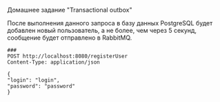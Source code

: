 Домашнее задание "Transactional outbox"

После выполнения данного запроса в базу данных PostgreSQL будет добавлен новый пользователь, а не более,
чем через 5 секунд, сообщение будет отправлено в RabbitMQ.

```
###
POST http://localhost:8080/registerUser
Content-Type: application/json

{
"login": "login",
"password": "password"
}
```